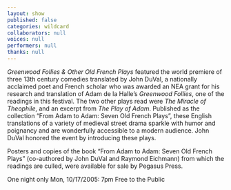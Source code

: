 ```yaml
---
layout: show
published: false
categories: wildcard
collaborators: null
voices: null
performers: null
thanks: null
---
```


_Greenwood Follies & Other Old French Plays_ featured the world premiere of three 13th century comedies translated by John DuVal, a nationally acclaimed poet and French scholar who was awarded an NEA grant for his research and translation of Adam de la Halle’s _Greenwood Follies_, one of the readings in this festival. The two other plays read were _The Miracle of Theophile_, and an excerpt from _The Play of Adam_. Published as the collection “From Adam to Adam: Seven Old French Plays”, these English translations of a variety of medieval street drama sparkle with humor and poignancy and are wonderfully accessible to a modern audience. John DuVal honored the event by introducing these plays.

Posters and copies of the book “From Adam to Adam: Seven Old French Plays” (co-authored by John DuVal and Raymond Eichmann) from which the readings are culled, were available for sale by Pegasus Press.

One night only 
Mon, 10/17/2005: 7pm 
Free to the Public
